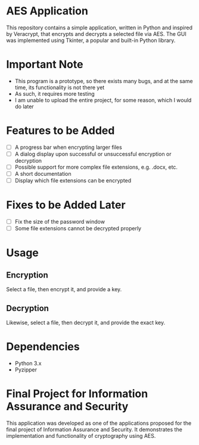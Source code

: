 # AES Application
This repository contains a simple application, written in Python and inspired by Veracrypt, that encrypts and decrypts a selected file via AES. 
The GUI was implemented using Tkinter, a popular and built-in Python library.

# Important Note 
- This program is a prototype, so there exists many bugs, and at the same time, its functionality is not there yet
- As such, it requires more testing  
- I am unable to upload the entire project, for some reason, which I would do later 

# Features to be Added  
- [ ] A progress bar when encrypting larger files 
- [ ] A dialog display upon successful or unsuccessful encryption or decryption
- [ ] Possible support for more complex file extensions, e.g. .docx, etc.
- [ ] A short documentation
- [ ] Display which file extensions can be encrypted 

# Fixes to be Added Later 
- [ ] Fix the size of the password window
- [ ] Some file extensions cannot be decrypted properly  

# Usage 
## Encryption
Select a file, then encrypt it, and provide a key. 

## Decryption
Likewise, select a file, then decrypt it, and provide the exact key.

# Dependencies 
- Python 3.x
- Pyzipper

# Final Project for Information Assurance and Security
This application was developed as one of the applications proposed for the final project of Information Assurance and Security. It demonstrates the implementation and functionality of cryptography using AES.

